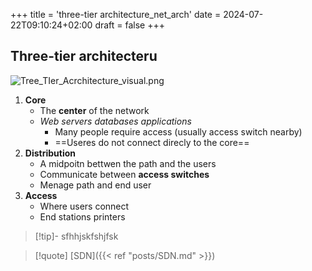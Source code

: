 +++
title = 'three-tier architecture_net_arch'
date = 2024-07-22T09:10:24+02:00
draft = false
+++

## Three-tier architecteru
![Tree_TIer_Acrchitecture_visual.png](/Notes/Tree_TIer_Acrchitecture_visual.png)

1. **Core**
	- The **center** of the network
	- *Web servers databases applications*
		- Many people require access (usually access switch nearby)
		- ==Useres do not connect direcly to the core==
2. **Distribution**
	- A midpoitn bettwen the path and the users 
	- Communicate between **access switches** 
	- Menage path and end user
3. **Access** 
	- Where users connect 
	- End stations printers 




>[!tip]-  sfhhjskfshjfsk

>[!quote] [SDN]({{< ref "posts/SDN.md" >}}) 
